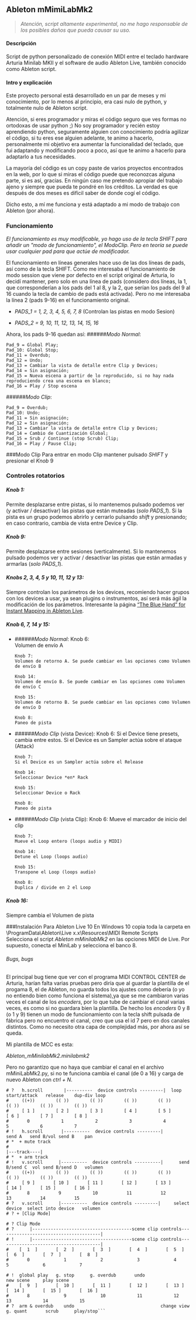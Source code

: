 ## Ableton mMimiLabMk2

>*Atención, script altamente experimental, 
no me hago responsable de los posibles daños que pueda causar su uso.*

#### Descripción 
Script de python personalizado de conexión MIDI entre el teclado hardware Arturia Minilab MKII
y el software de audio Ableton Live, también conocido como Ableton script.

#### Intro y explicación
Este proyecto personal está desarrollado en un par de meses y mi conocimiento, por lo menos al 
principio, era casi nulo de python, y totalmente nulo de Ableton script.

Atención, si eres programador y miras el código seguro que ves formas no ortodoxas de usar python ;)
No soy programador y recién estoy aprendiendo python, seguramente alguien con conocimiento podría
agilizar el código, si tu eres ese alguien adelante, te animo a hacerlo, personalmente mi objetivo era aumentar la
funcionalidad del teclado, que fui adaptando y modificando poco a poco, así que te animo a hacerlo para adaptarlo a tus necesidades.

La mayoría del código es un copy paste de varios proyectos encontrados en la web, por lo que si miras 
el código puede que reconozcas alguna parte, si es así, gracias. En ningún caso me pretendo apropiar del trabajo ajeno y siempre que pueda te pondré en los créditos.
La verdad es que después de dos meses es difícil saber de donde cogí el código.

Dicho esto, a mí me funciona y está adaptado a mi modo de trabajo con Ableton (por ahora).



### Funcionamiento 

*El funcionamiento es muy modificable, yo hago uso de la tecla SHIFT para añadir un "modo de funcionamiento", el ModoClip. Pero *en teoría* se puede
usar cualquier pad para que actúe de modificador.*

El funcionamiento en líneas generales hace uso de las dos líneas de pads, así como de la tecla SHIFT.
Como me interesaba el funcionamiento de modo session que viene por defecto en el script original de 
Arturia, lo decidí mantener, pero solo en una línea de pads (considero dos líneas, la 1, que 
corresponderían a los pads del 1 al 8, y la 2, que serían los pads del 9 al 16 cuando la tecla de cambio de pads está activada).
Pero no me interesaba la línea 2 (pads 9-16) en el funcionamiento original.

- _PADS_1 = 1, 2, 3, 4, 5, 6, 7, 8_ 
  (Controlan las pistas en modo Sesion)
  

- _PADS_2 = 9, 10, 11, 12, 13, 14, 15, 16_
  
Ahora, los pads 9-16 quedan así:
 ######_Modo Normal_:

    Pad_9 = Global Play;
    Pad_10: Global Stop; 
    Pad_11 = Overdub; 
    Pad_12 = Undo; 
    Pad_13 = Cambiar la vista de detalle entre Clip y Devices;
    Pad_14 = Sin asignación;
    Pad_15 = Nueva escena a partir de lo reproducido, si no hay nada reproduciendo crea una escena en blanco;
    Pad_16 = Play / Stop escena

######_Modo Clip_:

    Pad_9 = Overdub;
    Pad_10: Undo; 
    Pad_11 = Sin asignación; 
    Pad_12 = Sin asignación; 
    Pad_13 = Cambiar la vista de detalle entre Clip y Devices;
    Pad_14 = Cambio de Cuantización Global;
    Pad_15 = Srub / Continue (stop Scrub) Clip;
    Pad_16 = Play / Pause Clip;

###Modo Clip
        Para entrar en modo Clip mantener pulsado _SHIFT_ y presionar el _Knob_ 9




### Controles rotatorios

##### Knob 1:
Permite desplazarse entre pistas, si lo mantenemos pulsado podemos ver (y activar / desactivar) las pistas que
están muteadas (_solo PADS_1_). Si la pista es un grupo podemos abrirlo y cerrarlo pulsando _shift_ y presionando;
en caso contrario, cambia de vista entre Device y Clip.

##### Knob 9:
Permite desplazarse entre sesiones (verticalmente). Si lo mantenemos pulsado podemos ver y activar / desactivar
 las pistas que están armadas y armarlas (_solo PADS_1_).

##### Knobs 2, 3, 4, 5 y 10, 11, 12 y 13:
Siempre controlan los parámetros de los devices, recomiendo hacer grupos con los devices a usar, ya sean plugins o
instrumentos, así será más ágil la modificación de los parámetros. Interesante la página 
[“The Blue Hand” for Instant Mapping in Ableton Live](https://performodule.com/2015/08/09/the-blue-hand-for-instant-mapping-in-ableton-live/).

##### Knob 6, 7, 14 y 15:
- ######_Modo Normal_:
      Knob 6:  
      Volumen de envío A
    
      Knob 7:
      Volumen de retorno A. Se puede cambiar en las opciones como Volumen de envío B
    
      Knob 14:
      Volumen de envío B. Se puede cambiar en las opciones como Volumen de envío C
    
      Knob 15:
      Volumen de retorno B. Se puede cambiar en las opciones como Volumen de envío D
    
      Knob 8:
      Paneo de pista

- ######_Modo Clip_ (vista Device):
      Knob 6:
      Si el Device tiene presets, cambia entre estos. Si el Device es un Sampler actúa sobre el
      ataque (Attack)
    
      Knob 7:
      Si el Device es un Sampler actúa sobre el Release
    
      Knob 14:
      Seleccionar Device *en* Rack
    
      Knob 15:
      Seleccionar Device o Rack
    
      Knob 8:
      Paneo de pista

- ######_Modo Clip_ (vista Clip):
      Knob 6:
      Mueve el marcador de inicio del clip
    
      Knob 7:
      Mueve el Loop entero (loops audio y MIDI)
    
      Knob 14:
      Detune el Loop (loops audio)
    
      Knob 15:
      Transpone el Loop (loops audio)
    
      Knob 8:
      Duplica / divide en 2 el Loop


##### Knob 16:
Siempre cambia el Volumen de pista


###Instalación
Para Ableton Live 10
En Windows 10 copia toda la carpeta en
\ProgramData\Ableton\Live x.x\Resources\MIDI Remote Scripts\
Selecciona el script _Ableton mMinilabMk2_ en las opciones MIDI de Live.
Por supuesto, conecta el MiniLab y selecciona el banco 8.


###### Bugs, bugs
El principal bug tiene que ver con el programa MIDI CONTROL CENTER de Arturia, harían falta varias pruebas pero diría que al
guardar la plantilla de el progama 8, el de Ableton, no guarda todos los ajustes como debería (o yo no entiendo
bien como funciona el sistema),ya que se me cambiaron varias veces el canal de los _encoders_, por lo que tube de cambiar el canal
varias veces, es como si no guardara bien la plantilla. De hecho los _encoders_ 0 y 8 (o 1 y 9) tienen un modo de funcionamiento
con la tecla shift pulsada de fábrica pero no encuentro el canal, creo que usa el id 7 pero en dos canales distintos.
Como no necesito otra capa de complejidad más, por ahora así se queda.

Mi plantilla de MCC es esta:

_Ableton_mMinilabMk2.minilabmk2_

Pero no garantizo que no haya que cambiar el canal en el archivo mMiniLabMk2.py, si no te funciona cambia el canal (de 0 a 16)
y carga de nuevo Ableton con _ctrl + N_.


```# ?                                                                plugin preset   move loop      pan
# ?   h.scroll        |----------  device controls ---------|  loop start/attack   release    dup-div loop
#     ((+))        (( ))        (( ))        (( ))        (( ))        (( ))        (( ))        (( ))
#     [ 1 ]        [ 2 ]        [ 3 ]        [ 4 ]        [ 5 ]        [ 6 ]        [ 7 ]        [ 8 ]
#       0            1            2            3            4            5            6            7
# !   h.scroll       |----------  device controls ---------|         send A   send B/vol send B    pan
# *  + mute track
#                                                                                     |---track----|
# *  + arm track
# !   v.scroll      |----------  device controls ----------|      send B/send C  vol send B/send D   volumen
#     ((+))        (( ))        (( ))        (( ))        (( ))        (( ))        (( ))        (( ))
#     [ 9 ]       [ 10 ]       [ 11 ]       [ 12 ]       [ 13 ]       [ 14 ]       [ 15 ]       [ 16 ]
#       8           9            10           11           12           13           14           15
# ?   v.scroll      |----------  device controls ---------|     select device  select into device   volumen
# ? + [Clip Mode]

# ? Clip Mode
# ?      |--------------------------------------scene clip controls---------------------------------------|
# !      |--------------------------------------scene clip controls---------------------------------------|
#    [  1  ]       [  2  ]       [  3  ]       [  4  ]       [  5  ]       [  6  ]       [  7  ]       [  8  ]
#       0             1             2             3             4             5             6             7

# !  global play   g. stop      g. overdub       undo                                   new scene     play scene
#    [  9  ]       [  10 ]       [  11 ]       [  12 ]       [  13 ]       [  14 ]       [  15 ]       [  16 ]
#       8             9             10            11            12            13            14            15
# ?  arm & overdub    undo                                 change view     g. quant       scrub      play/stop```
